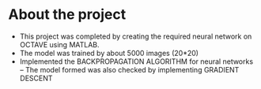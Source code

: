 # About the project
- This project was completed by creating the required neural network on OCTAVE using MATLAB.
- The model was trained by about 5000 images (20*20)
- Implemented the BACKPROPAGATION ALGORITHM for neural networks
– The model formed was also checked by implementing GRADIENT DESCENT
